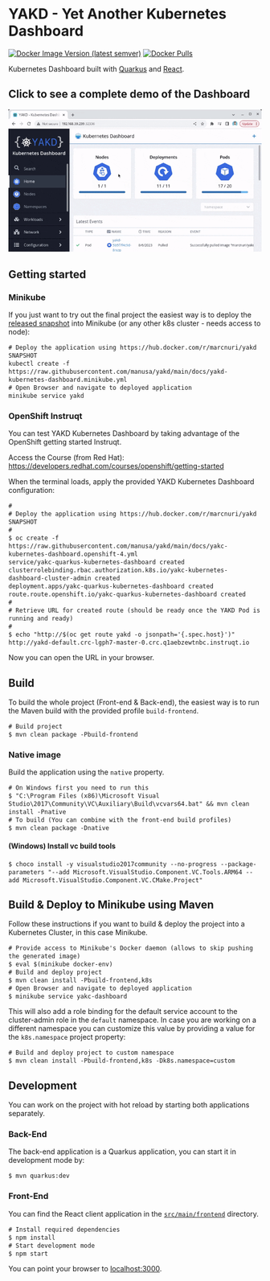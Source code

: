 # YAKD - Yet Another Kubernetes Dashboard

[![Docker Image Version (latest semver)](https://img.shields.io/docker/v/marcnuri/yakd)](https://hub.docker.com/r/marcnuri/yakd)
[![Docker Pulls](https://img.shields.io/docker/pulls/marcnuri/yakd)](https://hub.docker.com/r/marcnuri/yakd)


Kubernetes Dashboard built with [Quarkus](https://quarkus.io) and [React](https://www.reactjs.org).

## Click to see a complete demo of the Dashboard

[![An gif screencast of YAKD Kubernetes Dashboard](docs/yakd-kubernetes-dashboard.gif)](https://www.youtube.com/watch?v=Dum84fwA8_g)


## Getting started

### Minikube

If you just want to try out the final project the easiest way is to deploy the
[released snapshot](https://hub.docker.com/r/marcnuri/yakd)
into Minikube (or any other k8s cluster - needs access to node):

```shell script
# Deploy the application using https://hub.docker.com/r/marcnuri/yakd SNAPSHOT
kubectl create -f https://raw.githubusercontent.com/manusa/yakd/main/docs/yakd-kubernetes-dashboard.minikube.yml
# Open Browser and navigate to deployed application
minikube service yakd
``` 



### OpenShift Instruqt

You can test YAKD Kubernetes Dashboard by taking advantage of the OpenShift getting started Instruqt.

Access the Course (from Red Hat): https://developers.redhat.com/courses/openshift/getting-started

When the terminal loads, apply the provided YAKD Kubernetes Dashboard configuration:

```shell script
#
# Deploy the application using https://hub.docker.com/r/marcnuri/yakd SNAPSHOT
#
$ oc create -f https://raw.githubusercontent.com/manusa/yakd/main/docs/yakc-kubernetes-dashboard.openshift-4.yml
service/yakc-quarkus-kubernetes-dashboard created
clusterrolebinding.rbac.authorization.k8s.io/yakc-kubernetes-dashboard-cluster-admin created
deployment.apps/yakc-quarkus-kubernetes-dashboard created
route.route.openshift.io/yakc-quarkus-kubernetes-dashboard created
#
# Retrieve URL for created route (should be ready once the YAKD Pod is running and ready)
#
$ echo "http://$(oc get route yakd -o jsonpath='{.spec.host}')"
http://yakd-default.crc-lgph7-master-0.crc.q1aebzewtnbc.instruqt.io
```

Now you can open the URL in your browser.

## Build

To build the whole project (Front-end & Back-end), the easiest way is to run the Maven build with
the provided profile `build-frontend`.

```shell script
# Build project
$ mvn clean package -Pbuild-frontend
```

### Native image

Build the application using the `native` property.
```shell script
# On Windows first you need to run this
$ "C:\Program Files (x86)\Microsoft Visual Studio\2017\Community\VC\Auxiliary\Build\vcvars64.bat" && mvn clean install -Pnative
# To build (You can combine with the front-end build profiles)
$ mvn clean package -Dnative
```

#### (Windows) Install vc build tools

```shell script
$ choco install -y visualstudio2017community --no-progress --package-parameters "--add Microsoft.VisualStudio.Component.VC.Tools.ARM64 --add Microsoft.VisualStudio.Component.VC.CMake.Project"
```

## Build & Deploy to Minikube using Maven

Follow these instructions if you want to build & deploy the project into a Kubernetes Cluster, in
this case Minikube.

```shell script
# Provide access to Minikube's Docker daemon (allows to skip pushing the generated image)
$ eval $(minikube docker-env)
# Build and deploy project
$ mvn clean install -Pbuild-frontend,k8s
# Open Browser and navigate to deployed application
$ minikube service yakc-dashboard
```

This will also add a role binding for the default service account to the cluster-admin role in the
`default` namespace. In case you are working on a different namespace you can customize this
value by providing a value for the `k8s.namespace` project property:

```shell script
# Build and deploy project to custom namespace
$ mvn clean install -Pbuild-frontend,k8s -Dk8s.namespace=custom
```

## Development

You can work on the project with hot reload by starting both applications separately.

### Back-End

The back-end application is a Quarkus application, you can start it in development mode by:
```shell script
$ mvn quarkus:dev
```

### Front-End

You can find the React client application in the [`src/main/frontend`](src/main/frontend)
directory.

```shell script
# Install required dependencies
$ npm install
# Start development mode
$ npm start
```

You can point your browser to [localhost:3000](http://localhost:3000).
